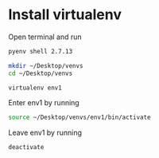 # Install virtualenv

Open terminal and run

```bash
pyenv shell 2.7.13

mkdir ~/Desktop/venvs
cd ~/Desktop/venvs

virtualenv env1
```

Enter env1 by running

```bash
source ~/Desktop/venvs/env1/bin/activate
```

Leave env1 by running

```bash
deactivate
```
